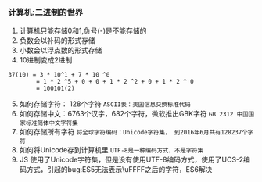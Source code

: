 ### 计算机:二进制的世界

1. 计算机只能存储0和1,负号(-)是不能存储的
2. 负数会以补码的形式存储
3. 小数会以浮点数的形式存储
4. 10进制变成2进制
```
37(10) = 3 * 10^1 + 7 * 10 ^0 
        = 1 * 2 ^5 + 0 + 0 + 1 * 2 ^2 + 0 + 1 * 2 ^ 0
        = 100101(2)
```
5. 如何存储字符： 128个字符
`ASCII表：美国信息交换标准代码`
6. 如何存储中文：6763个汉字，682个字符，微软推出GBK字符
`GB 2312 中国国家标准简体中文字符集`
7. 如何存储所有字符
`将全球字符编码：Unicode字符集， 到2016年6月共有128237个字符`
8. 如何将Unicode存到计算机里
`UTF-8是一种编码方式，不是字符集`
9. JS 使用了Unicode字符集，但是没有使用UTF-8编码方式，使用了UCS-2编码方式，引起的bug:ES5无法表示\uFFFF之后的字符，ES6解决
